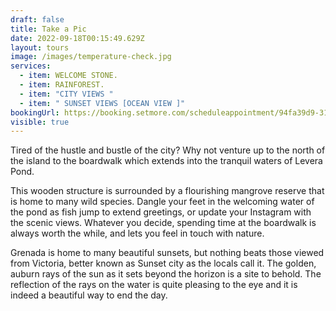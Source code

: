 ```yaml
---
draft: false
title: Take a Pic
date: 2022-09-18T00:15:49.629Z
layout: tours
image: /images/temperature-check.jpg
services:
  - item: WELCOME STONE.
  - item: RAINFOREST.
  - item: "CITY VIEWS "
  - item: " SUNSET VIEWS [OCEAN VIEW ]"
bookingUrl: https://booking.setmore.com/scheduleappointment/94fa39d9-3139-41a9-b47e-20d34c9be61f/services/54379d8f-e14a-4ed4-b49a-9179d117cc7e?source=settings
visible: true
---
```

Tired of the hustle and bustle of the city? Why not venture up to the north of the island to the boardwalk which extends into the tranquil waters of Levera Pond.

This wooden structure is surrounded by a flourishing mangrove reserve that is home to many wild species. Dangle your feet in the welcoming water of the pond as fish jump to extend greetings, or update your Instagram with the scenic views. Whatever you decide, spending time at the boardwalk is always worth the while, and lets you feel in touch with nature.

Grenada is home to many beautiful sunsets, but nothing beats those viewed from Victoria, better known as Sunset city as the locals call it. The golden, auburn rays of the sun as it sets beyond the horizon is a site to behold. The reflection of the rays on the water is quite pleasing to the eye and it is indeed a beautiful way to end the day.